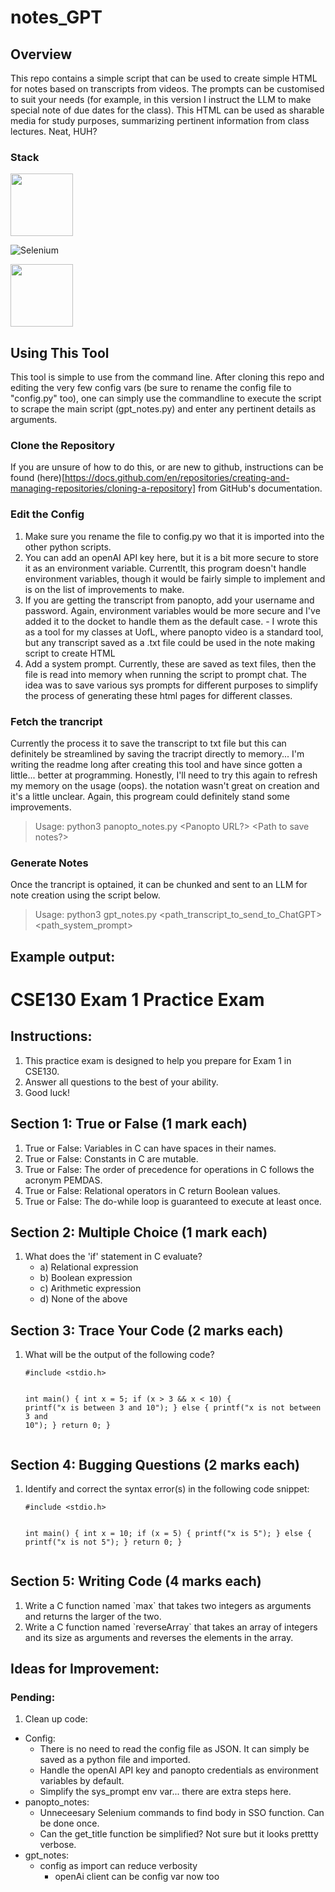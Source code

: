 # notes_GPT

## Overview

This repo contains a simple script that can be used to create simple HTML for notes based on transcripts from videos. The prompts can be customised to suit your needs (for example, in this version I instruct the LLM to make special note of due dates for the class). This HTML can be used as sharable media for study purposes, summarizing pertinent information from class lectures. Neat, HUH?

### Stack

<img src=https://cdn.freebiesupply.com/logos/large/2x/python-3-logo-png-transparent.png height=100 />

![Selenium](https://upload.wikimedia.org/wikipedia/commons/thumb/9/9f/Selenium_logo.svg/512px-Selenium_logo.svg.png)

<img src=https://static.vecteezy.com/system/resources/previews/022/227/364/non_2x/openai-chatgpt-logo-icon-free-png.png height=100/>

## Using This Tool

This tool is simple to use from the command line. After cloning this repo and editing the very few config vars (be sure to rename the config file to "config.py" too), one can simply use the commandline to execute the script to scrape the  main script (gpt_notes.py) and enter any pertinent details as arguments. 
### Clone the Repository

  If you are unsure of how to do this, or are new to github, instructions can be found (here)[https://docs.github.com/en/repositories/creating-and-managing-repositories/cloning-a-repository] from GitHub's documentation.

### Edit the Config

  1) Make sure you rename the file to config.py wo that it is imported into the other python scripts.
  2) You can add an openAI API key here, but it is a bit more secure to store it as an environment variable. Currentlt, this program doesn't handle environment variables, though it would be fairly simple to implement and is on the list of improvements to make.
  3) If you are getting the transcript from panopto, add your username and password. Again, environment variables would be more secure and I've added it to the docket to handle them as the default case.
    - I wrote this as a tool for my classes at UofL, where panopto video is a standard tool, but any transcript saved as a .txt file could be used in the note making script to create HTML
  4) Add a system prompt. Currently, these are saved as text files, then the file is read into memory when running the script to prompt chat. The idea was to save various sys prompts for different purposes to simplify the process of generating these html pages for different classes.

### Fetch the trancript

  Currently the process it to save the transcript to txt file but this can definitely be streamlined by saving the tracript directly to memory... I'm writing the readme long after creating this tool and have since gotten a little... better at programming.
Honestly, I'll need to try this again to refresh my memory on the usage (oops). the notation wasn't great on creation and it's a little unclear. Again, this progream could definitely stand some improvements.

  > Usage: python3 panopto_notes.py <Panopto URL?> <Path to save notes?>

### Generate Notes

  Once the trancript is optained, it can be chunked and sent to an LLM for note creation using the script below.

  > Usage: python3 gpt_notes.py <path_transcript_to_send_to_ChatGPT> <path_system_prompt>

## Example output:

<!DOCTYPE html>
<html lang="en">
<head>
<meta charset="UTF-8">
<meta name="viewport" content="width=device-width, initial-scale=1.0">
<title>CSE130 Exam 1 Practice Exam</title>
</head>
<body>

<h1>CSE130 Exam 1 Practice Exam</h1>

<h2>Instructions:</h2>
<ol>
  <li>This practice exam is designed to help you prepare for Exam 1 in CSE130.</li>
  <li>Answer all questions to the best of your ability.</li>
  <li>Good luck!</li>
</ol>

<h2>Section 1: True or False (1 mark each)</h2>
<ol>
  <li>True or False: Variables in C can have spaces in their names.</li>
  <li>True or False: Constants in C are mutable.</li>
  <li>True or False: The order of precedence for operations in C follows the acronym PEMDAS.</li>
  <li>True or False: Relational operators in C return Boolean values.</li>
  <li>True or False: The do-while loop is guaranteed to execute at least once.</li>
</ol>

<h2>Section 2: Multiple Choice (1 mark each)</h2>
<ol>
  <li>What does the 'if' statement in C evaluate?
    <ul>
      <li>a) Relational expression</li>
      <li>b) Boolean expression</li>
      <li>c) Arithmetic expression</li>
      <li>d) None of the above</li>
    </ul>
  </li>
  <!-- Repeat for other multiple-choice questions -->
</ol>

<h2>Section 3: Trace Your Code (2 marks each)</h2>
<ol>
  <li>What will be the output of the following code?
    <pre><code>#include &lt;stdio.h&gt;

int main() {
    int x = 5;
    if (x &gt; 3 &amp;&amp; x &lt; 10) {
        printf("x is between 3 and 10");
    } else {
        printf("x is not between 3 and 10");
    }
    return 0;
}</code></pre>
  </li>
  <!-- Repeat for other trace-your-code questions -->
</ol>

<h2>Section 4: Bugging Questions (2 marks each)</h2>
<ol>
  <li>Identify and correct the syntax error(s) in the following code snippet:
    <pre><code>#include &lt;stdio.h&gt;

int main() {
    int x = 10;
    if (x = 5) {
        printf("x is 5");
    } else {
        printf("x is not 5");
    }
    return 0;
}</code></pre>
  </li>
  <!-- Repeat for other bugging questions -->
</ol>

<h2>Section 5: Writing Code (4 marks each)</h2>
<ol>
  <li>Write a C function named `max` that takes two integers as arguments and returns the larger of the two.</li>
  <li>Write a C function named `reverseArray` that takes an array of integers and its size as arguments and reverses the elements in the array.</li>
</ol>

</body>
</html>


## Ideas for Improvement:

### Pending:

1) Clean up code:
  - Config:
    - There is no need to read the config file as JSON. It can simply be saved as a python file and imported.
    - Handle the openAI API key and panopto credentials as environment variables by default.
    - Simplify the sys_prompt env var... there are extra steps here. 
  - panopto_notes:
    - Unneceesary Selenium commands to find body in SSO function. Can be done once.
    - Can the get_title function be simplified? Not sure but it looks prettty verbose.
  - gpt_notes:
    - config as import can reduce verbosity
      - openAi client can be config var now too
